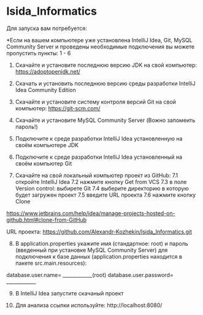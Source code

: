 # Isida_Informatics

Для запуска вам потребуется: 

*Если на вашем компьютере уже установлена IntelliJ Idea, Git, MySQL Community Server 
и проведены необходимые подключения вы можете пропустить пункты: 1 - 6

1. Скачайте и установите последнюю версию JDK на свой компьютер:
https://adoptopenjdk.net/

2. Скачать и установить последнюю версию среды разработки IntelliJ Idea Community Edition

3. Скачайте и установите систему контроля версий Git на свой компьютер:
https://git-scm.com/

4. Скачайте и установите MySQL Community Server (Вожно запомеить пароль!)

5. Подключите к среде разработки IntelliJ Idea установленную на своём компьютере JDK

6. Подключите к среде разработки IntelliJ Idea установленный на своём компьютер Git
 
7. Скачайте на свой локальный компьютер проект из GitHub: 
7.1 откройте IntelliJ Idea
7.2 нажмите кнопку Get from VCS
7.3 в поле Version control: выбирете Git
7.4 выберите директорию в которую будет загружен проект
7.5 введите URL проекта 
7.6 нажмите кнопку Clone

https://www.jetbrains.com/help/idea/manage-projects-hosted-on-github.html#clone-from-GitHub

URL проекта: https://github.com/Alexandr-Kozhekin/Isida_Informatics.git

8. В application.properties укажите имя (стандартное: root) и пароль (введенный при установке MySQL Community Server) 
для подключения к базе данных (application.properties находится в пакете src.main.resources):

database.user.name= ____________(root)
database.user.password= ____________
      
9. В IntelliJ Idea запустите скачаный проект

10. Для анализа ссылки используйте: 
http://localhost:8080/
